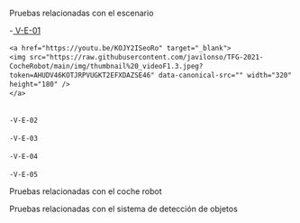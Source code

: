 Pruebas relacionadas con el escenario

   -<a href="https://youtu.be/KOJY2ISeoRo" target="_blank">
   V-E-01
   </a>

    <a href="https://youtu.be/KOJY2ISeoRo" target="_blank">
    <img src="https://raw.githubusercontent.com/javilonso/TFG-2021-CocheRobot/main/img/thumbnail%20_videoF1.3.jpeg?token=AHUDV46KOTJRPVUGKT2EFXDAZSE46" data-canonical-src="" width="320" height="180" />
    </a>


    -V-E-02

    -V-E-03

    -V-E-04

    -V-E-05



Pruebas relacionadas con el coche robot




Pruebas relacionadas con el sistema de detección de objetos
